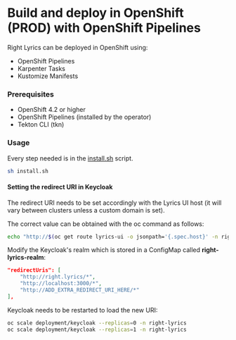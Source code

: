 # Build and deploy in OpenShift (PROD) with OpenShift Pipelines

Right Lyrics can be deployed in OpenShift using:

* OpenShift Pipelines
* Karpenter Tasks
* Kustomize Manifests

### Prerequisites

* OpenShift 4.2 or higher
* OpenShift Pipelines (installed by the operator)
* Tekton CLI (tkn)

### Usage

Every step needed is in the [install.sh](install.sh) script.

```bash
sh install.sh
```

#### Setting the redirect URI in Keycloak

The redirect URI needs to be set accordingly with the Lyrics UI host (it will vary between clusters unless a custom domain is set).

The correct value can be obtained with the oc command as follows:

```bash
echo "http://$(oc get route lyrics-ui -o jsonpath='{.spec.host}' -n right-lyrics)"
```

Modify the Keycloak's realm which is stored in a ConfigMap called **right-lyrics-realm**:

```json
"redirectUris": [
    "http://right.lyrics/*",
    "http://localhost:3000/*",
    "http://ADD_EXTRA_REDIRECT_URI_HERE/*"
],
```

Keycloak needs to be restarted to load the new URI:

```bash
oc scale deployment/keycloak --replicas=0 -n right-lyrics
oc scale deployment/keycloak --replicas=1 -n right-lyrics
```